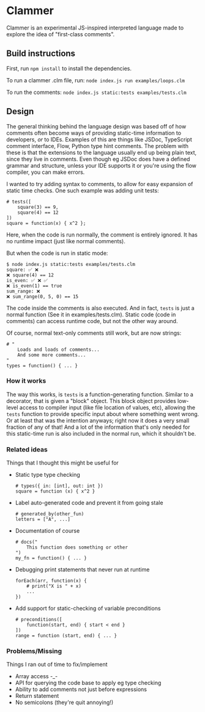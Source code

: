 # Clammer

Clammer is an experimental JS-inspired interpreted language made to explore the idea of "first-class comments".

## Build instructions

First, run `npm install` to install the dependencies.

To run a clammer .clm file, run: `node index.js run examples/loops.clm`

To run the comments: `node index.js static:tests examples/tests.clm`

## Design

The general thinking behind the language design was based off of how comments often become ways of providing static-time information to developers, _or_ to IDEs. Examples of this are things like JSDoc, TypeScript comment interface, Flow, Python type hint comments. The problem with these is that the extensions to the language usually end up being plain text, since they live in comments. Even though eg JSDoc does have a defined grammar and structure, unless your IDE supports it or you're using the flow compiler, you can make errors.

I wanted to try adding syntax to comments, to allow for easy expansion of static time checks. One such example was adding unit tests:

```clm
# tests([
    square(3) == 9,
    square(4) == 12
])
square = function(x) { x^2 };
```

Here, when the code is run normally, the comment is entirely ignored. It has no runtime impact (just like normal comments).

But when the code is run in static mode:

```
$ node index.js static:tests examples/tests.clm
square: ✅ ❌ 
❌ square(4) == 12
is_even: ✅ ❌ ✅
❌ is_even(1) == true
sum_range: ❌
❌ sum_range(0, 5, 0) == 15
```

The code inside the comments is also executed. And in fact, `tests` is just a normal function (See it in examples/tests.clm). Static code (code in comments) can access runtime code, but not the other way around.

Of course, normal text-only comments still work, but are now strings:

```clm
# "
    Loads and loads of comments...
    And some more comments...
"
types = function() { ... }
```

### How it works

The way this works, is `tests` is a function-generating function. Similar to a decorator, that is given a "block" object. This block object provides low-level access to compiler input (like file location of values, etc), allowing the `tests` function to provide specific input about where something went wrong. Or at least that was the intention anyways; right now it does a very small fraction of any of that! And a lot of the information that's only needed for this static-time run is also included in the normal run, which it shouldn't be.

### Related ideas

Things that I thought this might be useful for


- Static type type checking
    ```clm
    # types({ in: [int], out: int })
    square = function (x) { x^2 }
    ```
- Label auto-generated code and prevent it from going stale
    ```clm
    # generated_by(other_fun)
    letters = ["A", ...]
    ```
- Documentation of course
    ```clm
    # docs("
        This function does something or other
    ")
    my_fn = function() { ... }
    ```
- Debugging print statements that never run at runtime
    ```clm
    forEach(arr, function(x) {
        # print("X is " + x)
        ...
    })
    ```
- Add support for static-checking of variable preconditions
    ```clm
    # preconditions([
        function(start, end) { start < end }
    ])
    range = function (start, end) { ... }
    ```

### Problems/Missing

Things I ran out of time to fix/implement

- Array access -_-
- API for querying the code base to apply eg type checking
- Ability to add comments not just before expressions
- Return statement
- No semicolons (they're quit annoying!)